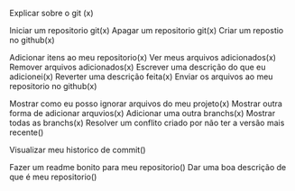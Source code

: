 Explicar sobre o git (x)

Iniciar um repositorio git(x)
Apagar um repositorio git(x)
Criar um repostio no github(x)

Adicionar itens ao meu repositorio(x)
Ver meus arquivos adicionados(x)
Remover arquivos adicionados(x)
Escrever uma descrição do que eu adicionei(x)
Reverter uma descrição feita(x)
Enviar os arquivos ao meu repositorio no github(x)

Mostrar como eu posso ignorar arquivos do meu projeto(x)
Mostrar outra forma de adicionar arquvios(x)
Adicionar uma outra branchs(x)
Mostrar todas as branchs(x)
Resolver um conflito criado por não ter a versão mais recente()

Visualizar meu historico de commit()

Fazer um readme bonito para meu repositorio()
Dar uma boa descrição de que é meu repositorio()